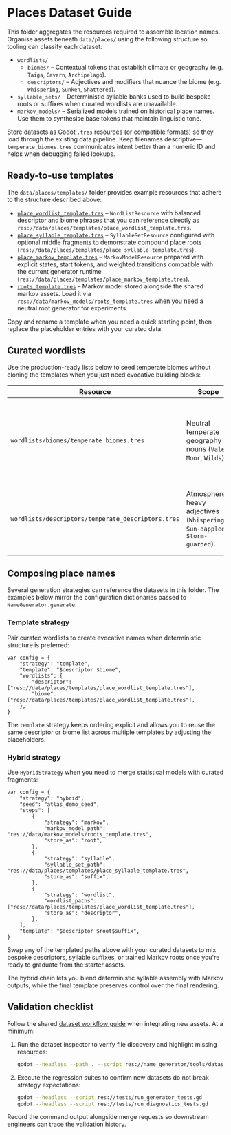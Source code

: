 # Places Dataset Guide

This folder aggregates the resources required to assemble location names. Organise assets beneath `data/places/` using the following structure so tooling can classify each dataset:

- `wordlists/`
  - `biomes/` – Contextual tokens that establish climate or geography (e.g. `Taiga`, `Cavern`, `Archipelago`).
  - `descriptors/` – Adjectives and modifiers that nuance the biome (e.g. `Whispering`, `Sunken`, `Shattered`).
- `syllable_sets/` – Deterministic syllable banks used to build bespoke roots or suffixes when curated wordlists are unavailable.
- `markov_models/` – Serialized models trained on historical place names. Use them to synthesise base tokens that maintain linguistic tone.

Store datasets as Godot `.tres` resources (or compatible formats) so they load through the existing data pipeline. Keep filenames descriptive—`temperate_biomes.tres` communicates intent better than a numeric ID and helps when debugging failed lookups.

## Ready-to-use templates

The `data/places/templates/` folder provides example resources that adhere to
the structure described above:

- [`place_wordlist_template.tres`](templates/place_wordlist_template.tres) –
  `WordListResource` with balanced descriptor and biome phrases that you can
  reference directly as `res://data/places/templates/place_wordlist_template.tres`.
- [`place_syllable_template.tres`](templates/place_syllable_template.tres) –
  `SyllableSetResource` configured with optional middle fragments to demonstrate
  compound place roots (`res://data/places/templates/place_syllable_template.tres`).
- [`place_markov_template.tres`](templates/place_markov_template.tres) –
  `MarkovModelResource` prepared with explicit states, start tokens, and weighted
  transitions compatible with the current generator runtime
  (`res://data/places/templates/place_markov_template.tres`).
- [`roots_template.tres`](../markov_models/roots_template.tres) – Markov model
  stored alongside the shared markov assets. Load it via
  `res://data/markov_models/roots_template.tres` when you need a neutral root
  generator for experiments.

Copy and rename a template when you need a quick starting point, then replace
the placeholder entries with your curated data.

## Curated wordlists

Use the production-ready lists below to seed temperate biomes without cloning
the templates when you just need evocative building blocks:

| Resource | Scope | Notes |
| --- | --- | --- |
| `wordlists/biomes/temperate_biomes.tres` | Neutral temperate geography nouns (`Vale`, `Moor`, `Wilds`). | Works directly with `$descriptor $biome` templates and Hybrid pipelines that store the biome under an alias for later reuse. |
| `wordlists/descriptors/temperate_descriptors.tres` | Atmosphere-heavy adjectives (`Whispering`, `Sun-dappled`, `Storm-guarded`). | Pair with the biome list for quick place names or reuse as embellishments in Hybrid templates. |

## Composing place names

Several generation strategies can reference the datasets in this folder. The examples below mirror the configuration dictionaries passed to `NameGenerator.generate`.

### Template strategy

Pair curated wordlists to create evocative names when deterministic structure is preferred:

```gdscript
var config = {
    "strategy": "template",
    "template": "$descriptor $biome",
    "wordlists": {
        "descriptor": ["res://data/places/templates/place_wordlist_template.tres"],
        "biome": ["res://data/places/templates/place_wordlist_template.tres"],
    },
}
```

The `template` strategy keeps ordering explicit and allows you to reuse the same descriptor or biome list across multiple templates by adjusting the placeholders.

### Hybrid strategy

Use `HybridStrategy` when you need to merge statistical models with curated fragments:

```gdscript
var config = {
    "strategy": "hybrid",
    "seed": "atlas_demo_seed",
    "steps": [
        {
            "strategy": "markov",
            "markov_model_path": "res://data/markov_models/roots_template.tres",
            "store_as": "root",
        },
        {
            "strategy": "syllable",
            "syllable_set_path": "res://data/places/templates/place_syllable_template.tres",
            "store_as": "suffix",
        },
        {
            "strategy": "wordlist",
            "wordlist_paths": ["res://data/places/templates/place_wordlist_template.tres"],
            "store_as": "descriptor",
        },
    ],
    "template": "$descriptor $root$suffix",
}

```

Swap any of the templated paths above with your curated datasets to mix
bespoke descriptors, syllable suffixes, or trained Markov roots once you're
ready to graduate from the starter assets.

The hybrid chain lets you blend deterministic syllable assembly with Markov outputs, while the final template preserves control over the final rendering.

## Validation checklist

Follow the shared [dataset workflow guide](../../devdocs/tooling.md) when integrating new assets. At a minimum:

1. Run the dataset inspector to verify file discovery and highlight missing resources:
   ```bash
   godot --headless --path . --script res://name_generator/tools/dataset_inspector.gd
   ```
2. Execute the regression suites to confirm new datasets do not break strategy expectations:
   ```bash
   godot --headless --script res://tests/run_generator_tests.gd
   godot --headless --script res://tests/run_diagnostics_tests.gd
   ```

Record the command output alongside merge requests so downstream engineers can trace the validation history.
